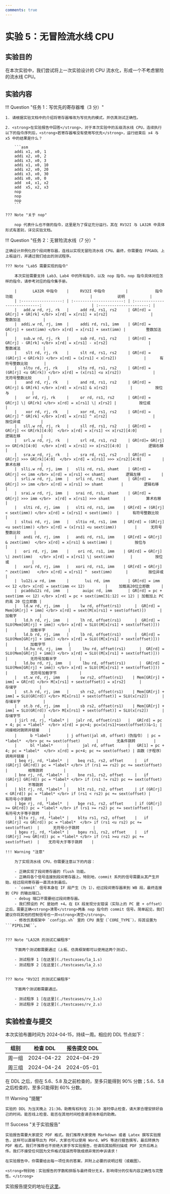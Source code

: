 ```yaml
---
comments: true 
---
```


# <strong>实验 5：无冒险流水线 CPU</strong>


## <strong>实验目的</strong>

在本次实验中，我们尝试将上一次实验设计的 CPU 流水化，形成一个不考虑冒险的流水线 CPU。


## <strong>实验内容</strong>


!!! Question "任务 1：写优先的寄存器堆（3 分）"

    1. 请根据实验文档中的介绍将寄存器堆改为写优先的模式，并仿真测试正确性。

    2. <strong>在实验报告中回答</strong>，对于本次实验中的五级流水线 CPU，连续执行以下的指令序列后，<strong>若寄存器堆没有使用写优先</strong>，运行结束后 x4 与 x5 中的结果是什么？

        ```asm
        addi x1, x0, 1
        addi x2, x0, 2
        addi x3, x0, 3
        addi x1, x0, 10
        addi x2, x0, 20
        addi x3, x0, 30
        addi x0, x0, 0
        add  x4, x1, x2
        add  x5, x2, x3
        nop
        nop
        nop
        ```

    ??? Note "关于 nop"

        nop 代表什么也不做的指令，这里是为了保证充分运行。其在 RV32I 与 LA32R 中具体形式有差别，详见实验文档。


!!! Question "任务 2：无冒险流水线（7 分）"

    正确设计并例化四个段间寄存器，连线以实现无冒险流水线 CPU。最终，你需要在 FPGAOL 上上板运行，并通过我们给出的测试程序。

    ??? Note "Lab5 需要实现的指令"

        本次实验需要支持 Lab3、Lab4 中的所有指令，以及 nop 指令。nop 指令具体对应怎样的指令，请参考对应的指令集手册。

        |       LA32R 中指令    |     RV32I 中指令         |            指令功能                                  |           说明           |
        | :------------------: | :----------------------: | :----------------------------:                      | :----------------------: | 
        |   add.w rd, rj, rk   |     add rd, rs1, rs2     | GR[rd] = GR[rj] + GR[rk] </br> x[rd] = x[rs1] + x[rs2]                   |         整数加法          | 
        |  addi.w rd, rj, imm  |     addi rd, rs1, imm    | GR[rd] = GR[rj] + sext(imm) </br> x[rd] = x[rs1] + sext(imm) |         整数加法          | 
        |   sub.w rd, rj, rk   |     sub rd, rs1, rs2     | GR[rd] = GR[rj] - GR[rk] </br> x[rd] = x[rs1] - x[rs2]                  |         整数减法          | 
        |    slt rd, rj, rk    |     slt rd, rs1, rs2     | GR[rd] = (GR[rj] < GR[rk]) </br> x[rd] = (x[rs1] < x[rs2])            |      有符号整数比较       | 
        |   sltu rd, rj, rk    |    sltu rd, rs1, rs2     | GR[rd] = (GR[rj] <u GR[rk]) </br> x[rd] = (x[rs1] <u x[rs2])              |      无符号整数比较       | 
        |    and rd, rj, rk    |     and rd, rs1, rs2     | GR[rd] = GR[rj] & GR[rk] </br> x[rd] = x[rs1] & x[rs2]          |          按位与          | 
        |    or rd, rj, rk     |     or rd, rs1, rs2      | GR[rd] = GR[rj] \| GR[rk] </br> x[rd] = x[rs1] \| 𝑥[rs2] |          按位或          | 
        |    xor rd, rj, rk    |     xor rd, rs1, rs2     | GR[rd] = GR[rj] ^ GR[rk] </br> x[rd] = x[rs1] ^ 𝑥[rs2]                    |         按位异或         | 
        |   sll.w rd, rj, rk   |     sll rd, rs1, rs2     | GR[rd] = GR[rj] << GR[rk][4:0]  </br> x[rd] = x[rs1] << x[rs2][4:0]          |         逻辑左移         | 
        |   srl.w rd, rj, rk   |     srl rd, rs1, rs2     | GR[rd]= GR[rj] >> GR[rk][4:0]  </br> x[rd] = x[rs1] >> x[rs2][4:0]  |         逻辑右移         | 
        |   sra.w rd, rj, rk   |     sra rd, rs1, rs2     | GR[rd] = GR[rj] >>> GR[rk][4:0]  </br> x[rd] = x[rs1] >>> x[rs2][4:0]         |         算术右移         | 
        |  slli.w rd, rj, imm  |   slli rd, rs1, shamt    | GR[rd] = GR[rj] << imm </br> x[rd] = x[rs1] << shamt|         逻辑左移         | 
        |  srli.w rd, rj, imm  |   srli rd, rs1, shamt    | GR[rd] = GR[rj] >> imm </br> x[rd] = x[rs1] >> shamt        |         逻辑右移         | 
        |  srai.w rd, rj, imm  |   srai rd, rs1, shamt    | GR[rd] = GR[rj] >>> imm </br>  x[rd] = x[rs1] >>> shamt      |         算术右移         | 
        |   slti rd, rj, imm   |   slti rd, rs1, imm    | GR[rd] = (GR[rj] < sext(imm)) </br> x[rd] = (x[rs1] < sext(imm))  |      有符号整数比较      | 
        |  sltui rd, rj, imm   |   sltiu rd, rs1, imm   | GR[rd] = (GR[rj] <u sext(imm)) </br> x[rd] = (x[rs1] <u sext(imm))        |      无符号整数比较      | 
        |   andi rd, rj, imm   |   andi rd, rs1, imm    | GR[rd] = GR[rj] & zext(imm)  </br> x[rd] = x[rs1] & sext(imm) |          按位与          | 
        |   ori rd, rj, imm    |    ori rd, rs1, imm    | GR[rd] = GR[rj] \| zext(imm)   </br> x[rd] = x[rs1] \| sext(imm)       |          按位或          | 
        |   xori rd, rj, imm   |   xori rd, rs1, imm    | GR[rd] = GR[rj] ^ zext(imm)   </br> x[rd] = x[rs1] ^  sext(imm)      |         按位异或         | 
        |  lu12i.w rd, imm     |       lui rd, imm        | GR[rd] = imm << 12 </br> x[rd] = sext(imm << 12)         |     加载高20位立即数     | 
        |  pcaddu12i rd, imm   |      auipc rd, imm       | GR[rd] = pc + sext(imm << 12) </br> x[rd] = pc + sext(imm[31:12] << 12) | 加载加上 PC 的高 20 位立即数 |
        |   ld.w rd, rj, imm   |     lw rd, offset(rs1)      |  GR[rd] = Mem[GR[rj] + imm] </br> x[rd] = sext(M[x[rs1] + sext(offset)])      |          加载字          | 
        |   ld.h rd, rj, imm   |     lh rd, offset(rs1)      |  GR[rd] = SLU(Mem[GR[rj] + imm]) </br> x[rd] = SLU((M[x[rs1] + sext(offset)]))      |          加载半字          |
        |   ld.b rd, rj, imm   |     lb rd, offset(rs1)      |  GR[rd] = SLU(Mem[GR[rj] + imm]) </br> x[rd] = SLU((M[x[rs1] + sext(offset)]))      |          加载字节          |
        |   ld.hu rd, rj, imm   |     lhu rd, offset(rs1)      |  GR[rd] = SLU(Mem[GR[rj] + imm]) </br> x[rd] = SLU((M[x[rs1] + sext(offset)]))      |          无符号加载半字          |
        |   ld.bu rd, rj, imm   |     lbu rd, offset(rs1)      |  GR[rd] = SLU(Mem[GR[rj] + imm]) </br> x[rd] = SLU((M[x[rs1] + sext(offset)]))      |          无符号加载字节          |
        |   st.w rd, rj, imm   |     sw rs2, offset(rs1)    | Mem[GR[rj] + imm] = GR[rd] </br> M[x[rs1] + sext(offset)] = x[rs2]      |          存储字          | 
        |   st.h rd, rj, imm   |     sh rs2, offset(rs1)    | Mem[GR[rj] + imm] = SLU(GR[rd]) </br> M[x[rs1] + sext(offset)] = SLU(x[rs2])      |          存储半字          |
        |   st.b rd, rj, imm   |     sb rs2, offset(rs1)    | Mem[GR[rj] + imm] = SLU(GR[rd]) </br> M[x[rs1] + sext(offset)] = SLU(x[rs2])      |          存储字节          |
        | jirl rd, rj, *label* |   jalr rd, offset(rs1)   |   GR[rd] = pc + 4; pc = *label*  </br> x[rd] = pc+4; pc=(x[rs1]+sext(offset))&~1; |    间接相对跳转并链接    | 
        |      b *label*       | j offset(jal x0, offset)（伪指令） | pc = *label*  </br> pc += sext(offset)       |        无条件跳转        | 
        |      bl *label*      |      jal rd, offset      |   GR[1] = pc + 4; pc = *label*  </br> x[rd] = pc+4; pc += sext(offset) | 函数（子程序）调用并链接 | 
        | beq rj, rd, *label*  |    beq rs1, rs2, offset     |   if (GR[rj] GR[rd]) pc = *label* </br> if (rs1 == rs2) pc += sext(offset)  |         相等跳转         | 
        | bne rj, rd, *label*  |    bne rs1, rs2, offset     |   if (GR[rj] GR[rd]) pc = *label* </br> if (rs1 != rs2) pc += sext(offset) |         不等跳转         | 
        | blt rj, rd, *label*  |    blt rs1, rs2, offset     | if (GR[rj] < GR[rd]) pc = *label* </br> if (rs1 < rs2) pc += sext(offset) |      有符号小于跳转      | 
        | bge rj, rd, *label*  |    bge rs1, rs2, offset     | if (GR[rj] >= GR[rd]) pc = *label* </br> if (rs1 >= rs2) pc += sext(offset)|    有符号大于等于跳转    | 
        | bltu rj, rd, *label* |    bltu rs1, rs2, offset    |   if (GR[rj] <u GR[rd]) pc = *label*  </br> if (rs1 <u rs2) pc += sext(offset)  |      无符号小于跳转      | 
        | bgeu rj, rd, *label* |    bgeu rs1, rs2, offset    |   if (GR[rj] >=u GR[rd]) pc = *label* </br> if (rs1 >=u rs2) pc += sext(offset)  |    无符号大于等于跳转    | 

    !!! Warning "注意"

        为了实现流水线 CPU，你需要注意以下的内容：

        - 正确实现了段间寄存器的 flush 功能。
        - 正确将各个信号连接到段间寄存器上。特别地，commit 系列的信号需要从其产生开始，经过段间寄存器一直流水到最后。
        - `commit` 信号本身在 IF 段产生（为 1），经过段间寄存器来到 WB 段，最终连接到 CPU 的输出端口。
        - debug 端口不需要经过段间寄存器。
        - 我们预设的 PC 是始终 +4。在 EX 段发现分支错误（实际上的 PC 是 + offset）之后，需要正确<strong>清零</strong>两条 nop 指令的 commit 信号。简单起见，我们建议你将其他的控制信号也一并<strong>清空</strong>。
        - 修改仿真框架中 `configs.vh` 里的 CPU 类型（`CORE_TYPE`），将其设置为 ```PIPELINE``。


    ??? Note "LA32R 的测试汇编程序"

        下面两个测试都需要通过（上板、仿真框架都可以使用这两个测试）。

        - 测试程序 1 [在这里](./testcases/la_1.s)
        - 测试程序 2 [在这里](./testcases/la_2.s)
  

    ??? Note "RV32I 的测试汇编程序"

        下面两个测试都需要通过。

        - 测试程序 1 [在这里](./testcases/rv_1.s)
        - 测试程序 2 [在这里](./testcases/rv_2.s)



## <strong>实验检查与提交</strong>

本次实验布置时间为 2024-04-15，持续一周。相应的 DDL 节点如下：


|       组别    |     检查 DDL        |     报告提交 DDL      |
| :----------: | :-----------------: | :-------------------: |
|    周一组    |      2024-04-22      |     2024-04-29       |
|    周三组    |      2024-04-24      |     2024-05-01       |

在 DDL 之后，但在 5.6、5.8 及之前检查的，至多只能得到 90% 分数；5.6、5.8 之后检查的，至多只能得到 60% 分数。

!!! Warning "提醒"

    实验的 DDL 为当天晚上 21:30。助教有权利在 21:30 准时停止检查，请大家合理安排好自己的时间。能否线上检查、能否在其他时间检查请咨询本组的助教。


!!! Success "关于实验报告"

    实验报告需要大家提交 PDF 格式。我们推荐大家使用 Markdown 或者 Latex 撰写实验报告，这样可以直接导出为 PDF。大家也可以使用 Word、WPS 等进行报告撰写，最后转换为 PDF 格式。我们不推荐也不拒绝大家手写实验报告，但请将其拍照扫描成 PDF 文件后再上传。我们不接受任何因为文件格式错误而导致成绩异常的申诉请求！

    在实验报告中，你需要给出每一项任务的答案，并附上必要的说明过程（或截图）。

    <strong>特别地：实验报告的字数和排版与最终得分无关。影响得分的仅有内容正确性与完整性。</strong>


实验报告提交的地址在[这里](https://soc.ustc.edu.cn/)。
